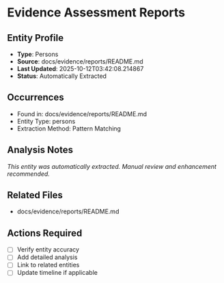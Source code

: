 # Evidence Assessment Reports

## Entity Profile
- **Type**: Persons
- **Source**: docs/evidence/reports/README.md
- **Last Updated**: 2025-10-12T03:42:08.214867
- **Status**: Automatically Extracted

## Occurrences
- Found in: docs/evidence/reports/README.md
- Entity Type: persons
- Extraction Method: Pattern Matching

## Analysis Notes
*This entity was automatically extracted. Manual review and enhancement recommended.*

## Related Files
- docs/evidence/reports/README.md

## Actions Required
- [ ] Verify entity accuracy
- [ ] Add detailed analysis
- [ ] Link to related entities
- [ ] Update timeline if applicable
